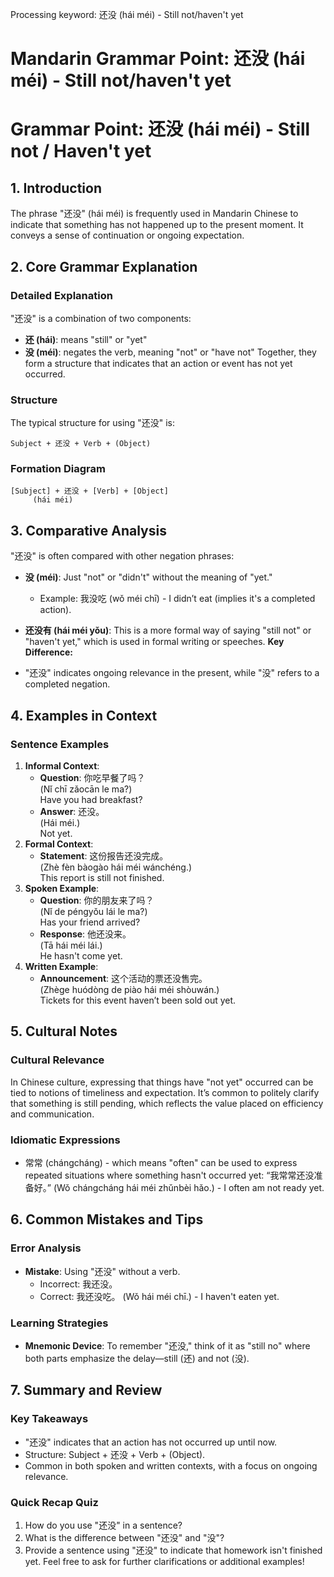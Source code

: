 Processing keyword: 还没 (hái méi) - Still not/haven't yet
# Mandarin Grammar Point: 还没 (hái méi) - Still not/haven't yet
# Grammar Point: 还没 (hái méi) - Still not / Haven't yet
## 1. Introduction
The phrase "还没" (hái méi) is frequently used in Mandarin Chinese to indicate that something has not happened up to the present moment. It conveys a sense of continuation or ongoing expectation.
## 2. Core Grammar Explanation
### Detailed Explanation
"还没" is a combination of two components:
- **还 (hái)**: means "still" or "yet"
- **没 (méi)**: negates the verb, meaning "not" or "have not"
Together, they form a structure that indicates that an action or event has not yet occurred.
### Structure
The typical structure for using "还没" is:
```
Subject + 还没 + Verb + (Object)
```
### Formation Diagram
```
[Subject] + 还没 + [Verb] + [Object]
     (hái méi)    
```
## 3. Comparative Analysis
"还没" is often compared with other negation phrases:
- **没 (méi)**: Just "not" or "didn't" without the meaning of "yet." 
  - Example: 我没吃 (wǒ méi chī) - I didn’t eat (implies it's a completed action).
  
- **还没有 (hái méi yǒu)**: This is a more formal way of saying "still not" or "haven't yet," which is used in formal writing or speeches.
**Key Difference:**
* "还没" indicates ongoing relevance in the present, while "没" refers to a completed negation.
## 4. Examples in Context
### Sentence Examples
1. **Informal Context**:
   - **Question**: 你吃早餐了吗？  
     (Nǐ chī zǎocān le ma?)  
     Have you had breakfast?  
   - **Answer**: 还没。  
     (Hái méi.)  
     Not yet.  
2. **Formal Context**:
   - **Statement**: 这份报告还没完成。  
     (Zhè fèn bàogào hái méi wánchéng.)  
     This report is still not finished.  
3. **Spoken Example**:
   - **Question**: 你的朋友来了吗？  
     (Nǐ de péngyǒu lái le ma?)  
     Has your friend arrived?  
   - **Response**: 他还没来。  
     (Tā hái méi lái.)  
     He hasn't come yet.  
4. **Written Example**:
   - **Announcement**: 这个活动的票还没售完。  
     (Zhège huódòng de piào hái méi shòuwán.)  
     Tickets for this event haven’t been sold out yet.
## 5. Cultural Notes
### Cultural Relevance
In Chinese culture, expressing that things have "not yet" occurred can be tied to notions of timeliness and expectation. It’s common to politely clarify that something is still pending, which reflects the value placed on efficiency and communication.
### Idiomatic Expressions
- 常常 (chángcháng) - which means "often" can be used to express repeated situations where something hasn't occurred yet: “我常常还没准备好。” (Wǒ chángcháng hái méi zhǔnbèi hǎo.) - I often am not ready yet.
## 6. Common Mistakes and Tips
### Error Analysis
- **Mistake**: Using "还没" without a verb.
  - Incorrect: 我还没。
  - Correct: 我还没吃。 (Wǒ hái méi chī.) - I haven't eaten yet.
### Learning Strategies
- **Mnemonic Device**: To remember "还没," think of it as "still no" where both parts emphasize the delay—still (还) and not (没).
## 7. Summary and Review
### Key Takeaways
- "还没" indicates that an action has not occurred up until now.
- Structure: Subject + 还没 + Verb + (Object).
- Common in both spoken and written contexts, with a focus on ongoing relevance.
### Quick Recap Quiz
1. How do you use "还没" in a sentence?
2. What is the difference between "还没" and "没"?
3. Provide a sentence using "还没" to indicate that homework isn't finished yet.
Feel free to ask for further clarifications or additional examples!
